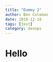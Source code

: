 ```yaml
---
title: "Dummy 2"
author: Ben Coleman
date: 2018-12-18
tags: [test]
category: devops
---
```

# Hello 